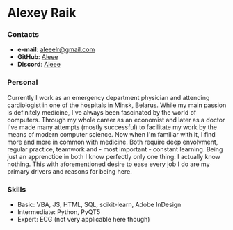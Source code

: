 # Alexey Raik
### Contacts
- **e-mail**: aleeelr@gmail.com  
- **GitHub**: [Aleee](https://github.com/Aleee)  
- **Discord**: [Aleee](https://discordapp.com/users/940273377908772914)

### Personal
Currently I work as an emergency department physician and attending cardiologist in one of the hospitals in Minsk, Belarus. While my main passion is definitely medicine, I've always been fascinated by the world of computers. Through my whole career as an economist and later as a doctor I've made many attempts (mostly successful) to facilitate my work by the means of modern computer science. Now when I'm familiar with it, I find more and more in common with medicine. Both require deep envolvment, regular practice, teamwork and - most important - constant learning. Being just an apprenctice in both I know perfectly only one thing: I actually know nothing. This with aforementioned desire to ease every job I do are my primary drivers and reasons for being here.

### Skills
* Basic: VBA, JS, HTML, SQL, scikit-learn, Adobe InDesign
* Intermediate: Python, PyQT5
* Expert: ECG (not very applicable here though) 
